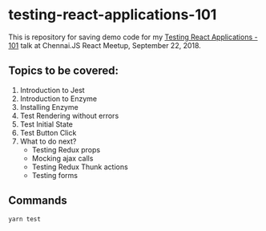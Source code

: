 # testing-react-applications-101

This is repository for saving demo code for my [Testing React Applications - 101](https://www.meetup.com/meetup-group-zZPQtwTs/events/254549168/) talk at Chennai.JS React Meetup, September 22, 2018.

## Topics to be covered:

1. Introduction to Jest
2. Introduction to Enzyme
3. Installing Enzyme
4. Test Rendering without errors
4. Test Initial State
5. Test Button Click
6. What to do next?
    * Testing Redux props
    * Mocking ajax calls
    * Testing Redux Thunk actions
    * Testing forms

## Commands
```
yarn test
```